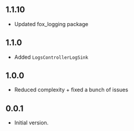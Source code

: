 ## 1.1.10

- Updated fox_logging package

## 1.1.0

- Added `LogsControllerLogSink`

## 1.0.0

- Reduced complexity + fixed a bunch of issues

## 0.0.1

- Initial version.
